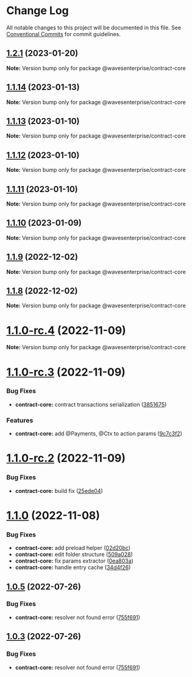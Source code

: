 # Change Log

All notable changes to this project will be documented in this file.
See [Conventional Commits](https://conventionalcommits.org) for commit guidelines.

## [1.2.1](https://gitlab.wvservices.com/waves-enterprise/js-contract-sdk/compare/@wavesenterprise/contract-core@1.1.14...@wavesenterprise/contract-core@1.2.1) (2023-01-20)

**Note:** Version bump only for package @wavesenterprise/contract-core





## [1.1.14](https://gitlab.wvservices.com/waves-enterprise/js-contract-sdk/compare/@wavesenterprise/contract-core@1.1.13...@wavesenterprise/contract-core@1.1.14) (2023-01-13)

**Note:** Version bump only for package @wavesenterprise/contract-core





## [1.1.13](https://gitlab.wvservices.com/waves-enterprise/js-contract-sdk/compare/@wavesenterprise/contract-core@1.1.12...@wavesenterprise/contract-core@1.1.13) (2023-01-10)

**Note:** Version bump only for package @wavesenterprise/contract-core





## [1.1.12](https://gitlab.wvservices.com/waves-enterprise/js-contract-sdk/compare/@wavesenterprise/contract-core@1.1.11...@wavesenterprise/contract-core@1.1.12) (2023-01-10)

**Note:** Version bump only for package @wavesenterprise/contract-core





## [1.1.11](https://gitlab.wvservices.com/waves-enterprise/js-contract-sdk/compare/@wavesenterprise/contract-core@1.1.10...@wavesenterprise/contract-core@1.1.11) (2023-01-10)

**Note:** Version bump only for package @wavesenterprise/contract-core





## [1.1.10](https://gitlab.wvservices.com/waves-enterprise/js-contract-sdk/compare/@wavesenterprise/contract-core@1.1.9...@wavesenterprise/contract-core@1.1.10) (2023-01-09)

**Note:** Version bump only for package @wavesenterprise/contract-core





## [1.1.9](https://gitlab.wvservices.com/waves-enterprise/js-contract-sdk/compare/@wavesenterprise/contract-core@1.1.8...@wavesenterprise/contract-core@1.1.9) (2022-12-02)

**Note:** Version bump only for package @wavesenterprise/contract-core





## [1.1.8](https://gitlab.wvservices.com/waves-enterprise/js-contract-sdk/compare/@wavesenterprise/contract-core@1.1.7...@wavesenterprise/contract-core@1.1.8) (2022-12-02)

**Note:** Version bump only for package @wavesenterprise/contract-core





# [1.1.0-rc.4](https://github.com/waves-enterprise/js-contract-sdk/compare/@wavesenterprise/contract-core@1.1.0-rc.3...@wavesenterprise/contract-core@1.1.0-rc.4) (2022-11-09)

**Note:** Version bump only for package @wavesenterprise/contract-core





# [1.1.0-rc.3](https://github.com/waves-enterprise/js-contract-sdk/compare/@wavesenterprise/contract-core@1.1.0-rc.2...@wavesenterprise/contract-core@1.1.0-rc.3) (2022-11-09)


### Bug Fixes

* **contract-core:** contract transactions serialization ([3851675](https://github.com/waves-enterprise/js-contract-sdk/commit/3851675eceb4e0a2e3367b4d40d81c568da23d04))


### Features

* **contract-core:** add @Payments, @Ctx to action params ([9c7c3f2](https://github.com/waves-enterprise/js-contract-sdk/commit/9c7c3f2c073c23eb8081513c0c7f1e9639f82b67))





# [1.1.0-rc.2](https://github.com/waves-enterprise/js-contract-sdk/compare/@wavesenterprise/contract-core@1.1.0-rc.1...@wavesenterprise/contract-core@1.1.0-rc.2) (2022-11-09)


### Bug Fixes

* **contract-core:** build fix ([25ede04](https://github.com/waves-enterprise/js-contract-sdk/commit/25ede04b4d3a9c0a4caee676a6f771fb773a318d))





# [1.1.0](https://github.com/waves-enterprise/js-contract-sdk/compare/@wavesenterprise/contract-core@1.0.15...@wavesenterprise/contract-core@1.1.0) (2022-11-08)


### Bug Fixes

* **contract-core:** add preload helper ([02d20bc](https://github.com/waves-enterprise/js-contract-sdk/commit/02d20bcd4c0ad6c95ba1e5eab6e8e6472899173b))
* **contract-core:** edit folder structure ([509a028](https://github.com/waves-enterprise/js-contract-sdk/commit/509a0289cad9399651f320a5bd50c46102464078))
* **contract-core:** fix params extractor ([0ea803a](https://github.com/waves-enterprise/js-contract-sdk/commit/0ea803a4ab09467384475f7815d8550ada6c1c2e))
* **contract-core:** handle entry cache ([34d4f26](https://github.com/waves-enterprise/js-contract-sdk/commit/34d4f26b925b4a69c72a60498ed4fc238c8e8499))





## [1.0.5](https://github.com/waves-enterprise/js-contract-sdk/compare/@wavesenterprise/contract-core@1.0.2...@wavesenterprise/contract-core@1.0.5) (2022-07-26)


### Bug Fixes

* **contract-core:** resolver not found error ([755f691](https://github.com/waves-enterprise/js-contract-sdk/commit/755f6916126bcf23efafc345b755e1c833d1f69c))





## [1.0.3](https://github.com/waves-enterprise/js-contract-sdk/compare/@wavesenterprise/contract-core@1.0.2...@wavesenterprise/contract-core@1.0.3) (2022-07-26)


### Bug Fixes

* **contract-core:** resolver not found error ([755f691](https://github.com/waves-enterprise/js-contract-sdk/commit/755f6916126bcf23efafc345b755e1c833d1f69c))
